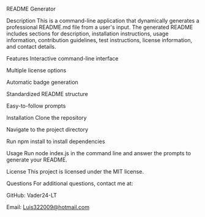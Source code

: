 README Generator

Description
This is a command-line application that dynamically generates a professional README.md file from a user's input. The generated README includes sections for description, installation instructions, usage information, contribution guidelines, test instructions, license information, and contact details.

Features
Interactive command-line interface

Multiple license options

Automatic badge generation

Standardized README structure

Easy-to-follow prompts

Installation
Clone the repository

Navigate to the project directory

Run npm install to install dependencies

Usage
Run node index.js in the command line and answer the prompts to generate your README.

License
This project is licensed under the MIT license.

Questions
For additional questions, contact me at:

GitHub: Vader24-LT

Email: Luis322009@hotmail.com
